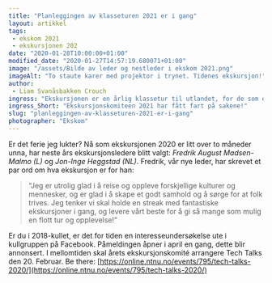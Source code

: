 ```yaml
---
title: "Planleggingen av klasseturen 2021 er i gang"
layout: artikkel 
tags: 
 - ekskom 2021
 - ekskursjonen 202
date: "2020-01-28T10:00:00+01:00"
modified_date: "2020-01-27T14:57:19.680071+01:00"
image: "/assets/Bilde av leder og nestleder i ekskom 2021.png"
imageAlt: "To staute karer med projektor i trynet. Tidenes ekskursjon!"
author:
 - Liam Svanåsbakken Crouch
ingress: "Ekskursjonen er en årlig klassetur til utlandet, for de som er i 3. klasse eller opp. Årets ekskursjon skal til Sør-Korea og Japan. Hvor neste års ekskursjon skal, må du nesten bare følge med om!"
ingress_Short: "Ekskursjonskomiteen 2021 har fått fart på sakene!"
slug: "planleggingen-av-klasseturen-2021-er-i-gang"
photographer: "Ekskom"
---
```

Er det ferie jeg lukter? Nå som ekskursjonen 2020 er litt over to måneder unna, har neste års ekskursjonsledere blitt valgt: *Fredrik August Madsen-Malmo (L)* og *Jon-Inge Heggstad (NL)*. Fredrik, vår nye leder, har skrevet et par ord om hva ekskursjon er for han:

> “Jeg er utrolig glad i å reise og oppleve forskjellige kulturer og mennesker, og er glad i å skape et godt samhold og å sørge for at folk trives. Jeg tenker vi skal holde en streak med fantastiske ekskursjoner i gang, og levere vårt beste for å gi så mange som mulig en flott tur og opplevelse!”

Er du i 2018-kullet, er det for tiden en interesseundersøkelse ute i kullgruppen på Facebook. Påmeldingen åpner i april en gang, dette blir annonsert. I mellomtiden skal årets ekskursjonskomité arrangere Tech Talks den 20. Februar. Be there: [https://online.ntnu.no/events/795/tech-talks-2020/](https://online.ntnu.no/events/795/tech-talks-2020/)